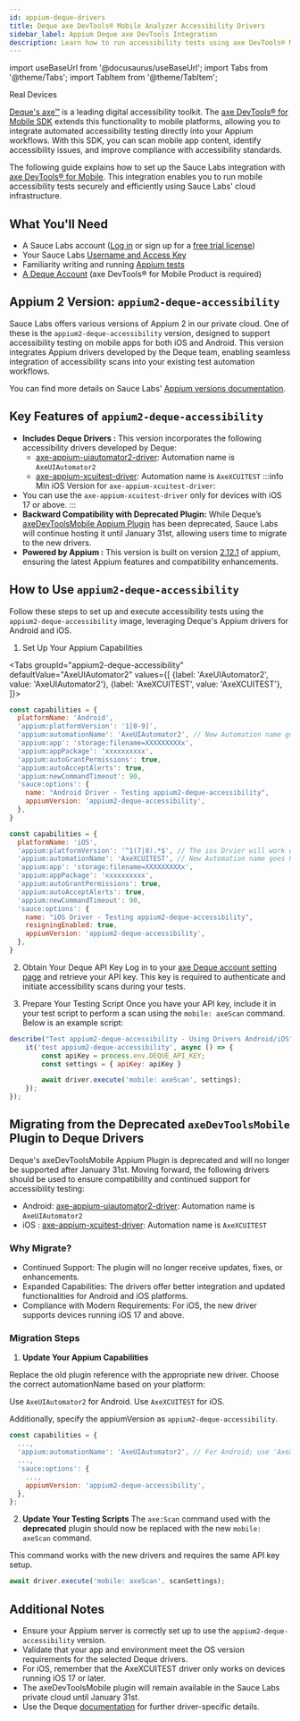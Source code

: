 ```yaml
---
id: appium-deque-drivers
title: Deque axe DevTools® Mobile Analyzer Accessibility Drivers
sidebar_label: Appium Deque axe DevTools Integration
description: Learn how to run accessibility tests using axe DevTools® Mobile Analyzer drivers hosted in Sauce Labs' private cloud.
---
```


import useBaseUrl from '@docusaurus/useBaseUrl';
import Tabs from '@theme/Tabs';
import TabItem from '@theme/TabItem';

<p><span className="sauceGreen">Real Devices</span></p>

[Deque's axe™](https://www.deque.com/axe/) is a leading digital accessibility toolkit. 
The [axe DevTools® for Mobile SDK](https://docs.deque.com/devtools-mobile/appium) extends this functionality to mobile platforms, 
allowing you to integrate automated accessibility testing directly into your Appium workflows. 
With this SDK, you can scan mobile app content, identify accessibility issues, and improve compliance with accessibility standards.

The following guide explains how to set up the Sauce Labs integration with [axe DevTools® for Mobile](https://docs.deque.com/devtools-mobile/appium). 
This integration enables you to run mobile accessibility tests securely and efficiently using Sauce Labs' cloud infrastructure.

## What You'll Need

- A Sauce Labs account ([Log in](https://accounts.saucelabs.com/am/XUI/#login/) or sign up for a [free trial license](https://saucelabs.com/sign-up))
- Your Sauce Labs [Username and Access Key](https://app.saucelabs.com/user-settings)
- Familiarity writing and running [Appium tests](/mobile-apps/automated-testing/appium/)
- [A Deque Account](https://axe.deque.com/plans) (axe DevTools® for Mobile Product is required) 


## Appium 2 Version: `appium2-deque-accessibility`

Sauce Labs offers various versions of Appium 2 in our private cloud. One of these is the `appium2-deque-accessibility` version, 
designed to support accessibility testing on mobile apps for both iOS and Android. This version integrates Appium drivers developed by 
the Deque team, enabling seamless integration of accessibility scans into your existing test automation workflows.

You can find more details on Sauce Labs' [Appium versions documentation](/mobile-apps/automated-testing/appium/appium-versions/#appium-2x).

## Key Features of `appium2-deque-accessibility`

- ****Includes Deque Drivers :**** This version incorporates the following accessibility drivers developed by Deque:
    - [axe-appium-uiautomator2-driver](https://docs.deque.com/devtools-mobile/2024.9.18/en/appium-setup#configure-your-tests): Automation name is `AxeUIAutomator2`
    - [axe-appium-xcuitest-driver](https://docs.deque.com/devtools-mobile/2024.9.18/en/appium-setup#configure-your-tests): Automation name is `AxeXCUITEST`
:::info Min iOS Version for `axe-appium-xcuitest-driver`:
- You can use the `axe-appium-xcuitest-driver` only for devices with iOS 17 or above.
  :::
- ****Backward Compatibility with Deprecated Plugin:**** While Deque’s  [axeDevToolsMobile Appium Plugin](https://docs.deque.com/devtools-mobile/2024.2.14/en/june-2024-3) 
has been deprecated, Sauce Labs will continue hosting it until January 31st, allowing users time to migrate to the new drivers.
- ****Powered by Appium :**** This version is built on version [2.12.1](https://github.com/appium/appium/releases/tag/appium%402.12.1) of appium, 
ensuring the latest Appium features and compatibility enhancements.

## How to Use `appium2-deque-accessibility`

Follow these steps to set up and execute accessibility tests using the `appium2-deque-accessibility` image, leveraging Deque's Appium drivers for Android and iOS.

1. Set Up Your Appium Capabilities

<Tabs
groupId="appium2-deque-accessibility"
defaultValue="AxeUIAutomator2"
values={[
{label: 'AxeUIAutomator2', value: 'AxeUIAutomator2'},
{label: 'AxeXCUITEST', value: 'AxeXCUITEST'},
]}>

<TabItem value="AxeUIAutomator2">

<!-- prettier-ignore -->
```js
const capabilities = {
  platformName: 'Android',
  'appium:platformVersion': '1[0-9]',
  'appium:automationName': 'AxeUIAutomator2', // New Automation name goes here
  'appium:app': 'storage:filename=XXXXXXXXXx',
  'appium:appPackage': 'xxxxxxxxxx',
  'appium:autoGrantPermissions': true,
  'appium:autoAcceptAlerts': true,
  'appium:newCommandTimeout': 90,
  'sauce:options': {
    name: "Android Driver - Testing appium2-deque-accessibility",
    appiumVersion: 'appium2-deque-accessibility',
  },
}
```
</TabItem>
<TabItem value="AxeXCUITEST">

<!-- prettier-ignore -->
```js
const capabilities = {
  platformName: 'iOS',
  'appium:platformVersion': '^1(7|8).*$', // The ios Drvier will work only on ios 17 devices and above
  'appium:automationName': 'AxeXCUITEST', // New Automation name goes here
  'appium:app': 'storage:filename=XXXXXXXXXx',
  'appium:appPackage': 'xxxxxxxxxx',
  'appium:autoGrantPermissions': true,
  'appium:autoAcceptAlerts': true,
  'appium:newCommandTimeout': 90,
  'sauce:options': {
    name: "iOS Driver - Testing appium2-deque-accessibility",
    resigningEnabled: true,
    appiumVersion: 'appium2-deque-accessibility',
  },
}
```
</TabItem>

</Tabs>

2. Obtain Your Deque API Key
Log in to your [axe Deque account setting page](https://axe.deque.com/settings) and retrieve your API key. 
This key is required to authenticate and initiate accessibility scans during your tests.

3. Prepare Your Testing Script
Once you have your API key, include it in your test script to perform a scan using the `mobile: axeScan` command. Below is an example script:

```js
describe("Test appium2-deque-accessibility - Using Drivers Android/iOS", () => {
    it('test appium2-deque-accessibility', async () => {
        const apiKey = process.env.DEQUE_API_KEY;
        const settings = { apiKey: apiKey }

        await driver.execute('mobile: axeScan', settings);
    });
});
```
## Migrating from the Deprecated `axeDevToolsMobile` Plugin to Deque Drivers

Deque's axeDevToolsMobile Appium Plugin is deprecated and will no longer be supported after January 31st. Moving forward, 
the following drivers should be used to ensure compatibility and continued support for accessibility testing:

- Android: [axe-appium-uiautomator2-driver](https://docs.deque.com/devtools-mobile/2024.9.18/en/appium-setup#configure-your-tests): Automation name is `AxeUIAutomator2`
- iOS : [axe-appium-xcuitest-driver](https://docs.deque.com/devtools-mobile/2024.9.18/en/appium-setup#configure-your-tests): Automation name is `AxeXCUITEST`

### Why Migrate?
- Continued Support: The plugin will no longer receive updates, fixes, or enhancements.
- Expanded Capabilities: The drivers offer better integration and updated functionalities for Android and iOS platforms.
- Compliance with Modern Requirements: For iOS, the new driver supports devices running iOS 17 and above.

### Migration Steps
1. ****Update Your Appium Capabilities****

Replace the old plugin reference with the appropriate new driver. Choose the correct automationName based on your platform:

Use `AxeUIAutomator2` for Android.
Use `AxeXCUITEST` for iOS.

Additionally, specify the appiumVersion as `appium2-deque-accessibility`.

```js
const capabilities = {
  ...,
  'appium:automationName': 'AxeUIAutomator2', // For Android; use 'AxeXCUITEST' for iOS
  ...,
  'sauce:options': {
    ...,
    appiumVersion: 'appium2-deque-accessibility',
  },
};
```
2. ****Update Your Testing Scripts****
The `axe:Scan` command used with the ****deprecated**** plugin should now be replaced with the new `mobile: axeScan` command. 

This command works with the new drivers and requires the same API key setup.
```js
await driver.execute('mobile: axeScan', scanSettings);
```

## Additional Notes

- Ensure your Appium server is correctly set up to use the `appium2-deque-accessibility` version. 
- Validate that your app and environment meet the OS version requirements for the selected Deque drivers. 
- For iOS, remember that the AxeXCUITEST driver only works on devices running iOS 17 or later.
- The axeDevToolsMobile plugin will remain available in the Sauce Labs private cloud until January 31st.
- Use the Deque [documentation](https://docs.deque.com/devtools-mobile/2024.2.14/en/appium-setup) for further driver-specific details.
